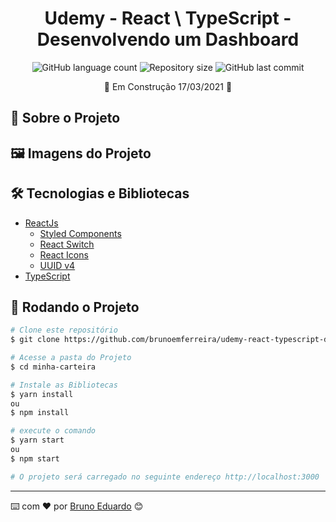 <!-- ************************************* Título ********************************************* -->
<h1 align="center">Udemy - React \ TypeScript - Desenvolvendo um Dashboard</h1>

<!-- ************************************* Baadges ********************************************* -->
<p align="center">
  <img alt="GitHub language count" src="https://img.shields.io/github/languages/count/brunoemferreira/udemy-react-typescript-desenvolvendo-um-dashboard?color=%2304D361">
  <img alt="Repository size" src="https://img.shields.io/github/repo-size/brunoemferreira/udemy-react-typescript-desenvolvendo-um-dashboard">
  <img alt="GitHub last commit" src="https://img.shields.io/github/last-commit/brunoemferreira/udemy-react-typescript-desenvolvendo-um-dashboard">
</p>

<p align="center" > 🚧 Em Construção 17/03/2021 🚧 </p> 


## 🚀 Sobre o Projeto

## 🖼️ Imagens do Projeto

## 🛠️ Tecnologias e Bibliotecas 

* [ReactJs](https://pt-br.reactjs.org/)
  * [Styled Components](https://styled-components.com/)
  * [React Switch](https://www.npmjs.com/package/react-switch)
  * [React Icons](https://react-icons.github.io/react-icons/)
  * [UUID v4](https://www.npmjs.com/package/uuidv4)
* [TypeScript](https://www.typescriptlang.org/)


## 🎲 Rodando o Projeto
```bash
# Clone este repositório
$ git clone https://github.com/brunoemferreira/udemy-react-typescript-desenvolvendo-um-dashboard.git

# Acesse a pasta do Projeto
$ cd minha-carteira

# Instale as Bibliotecas
$ yarn install
ou
$ npm install

# execute o comando
$ yarn start
ou
$ npm start

# O projeto será carregado no seguinte endereço http://localhost:3000

```
---
⌨️ com ❤️ por [Bruno Eduardo](https://gist.github.com/brunoemferreira) 😊
